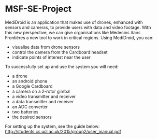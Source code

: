 # MSF-SE-Project

MediDroid is an application that makes use of drones, enhanced with sensors and cameras, to provide users with data and video footage. With this new perspective, we can give organisations like Médecins Sans Frontières a new tool to work in critical regions. Using MediDroid, you can:
 - visualise data from drone sensors
 - control the camera from the Cardboard headset
 - indicate points of interest near the user

To successfully set up and use the system you will need:
 - a drone
 - an android phone
 - a Google Cardboard
 - a camera on a 2-rotor gimbal
 - a video transmitter and receiver
 - a data transmitter and receiver
 - an ADC converter
 - two batteries
 - the desired sensors

For setting up the system, see the guide below:
http://students.cs.ucl.ac.uk/2015/group2/user_manual.pdf
